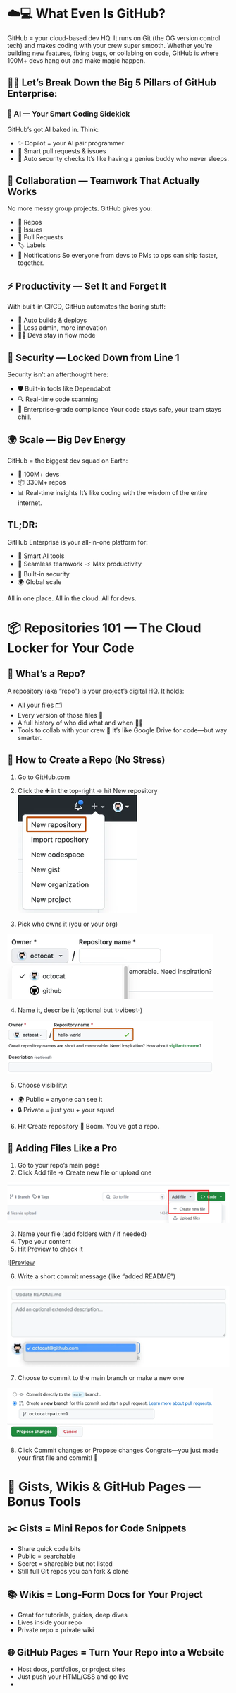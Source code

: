 # ☁️💻 What Even Is GitHub?
GitHub = your cloud-based dev HQ. It runs on Git (the OG version control tech) and makes coding with your crew super smooth. Whether you're building new features, fixing bugs, or collabing on code, GitHub is where 100M+ devs hang out and make magic happen.

## 🧠💬 Let’s Break Down the Big 5 Pillars of GitHub Enterprise:

### 🤖 AI — Your Smart Coding Sidekick
GitHub’s got AI baked in. Think:

- ✨ Copilot = your AI pair programmer
- 🧠 Smart pull requests & issues
- 🔐 Auto security checks
It’s like having a genius buddy who never sleeps.

## 🤝 Collaboration — Teamwork That Actually Works

No more messy group projects. GitHub gives you:

- 📁 Repos
- 🐞 Issues
- 🔁 Pull Requests
- 🏷️ Labels
- 📣 Notifications
So everyone from devs to PMs to ops can ship faster, together.

## ⚡ Productivity — Set It and Forget It
With built-in CI/CD, GitHub automates the boring stuff:

- 🚀 Auto builds & deploys
- 🧹 Less admin, more innovation
- 🧘‍♀️ Devs stay in flow mode

## 🔐 Security — Locked Down from Line 1
Security isn’t an afterthought here:

- 🛡️ Built-in tools like Dependabot
- 🔍 Real-time code scanning
- 🧾 Enterprise-grade compliance
Your code stays safe, your team stays chill.

## 🌍 Scale — Big Dev Energy
GitHub = the biggest dev squad on Earth:

- 👥 100M+ devs
- 📦 330M+ repos
- 📊 Real-time insights
It’s like coding with the wisdom of the entire internet.

## TL;DR:
GitHub Enterprise is your all-in-one platform for:

- 🧠 Smart AI tools
- 🤝 Seamless teamwork
-⚡ Max productivity
- 🔐 Built-in security
- 🌍 Global scale

All in one place. All in the cloud. All for devs.

# 📦 Repositories 101 — The Cloud Locker for Your Code
## 🧠 What’s a Repo?
A repository (aka “repo”) is your project’s digital HQ. It holds:

- All your files 🗂️
- Every version of those files 🔁
- A full history of who did what and when 🕵️‍♀️
- Tools to collab with your crew 🤝
It’s like Google Drive for code—but way smarter.

## 🚀 How to Create a Repo (No Stress)
1. Go to GitHub.com

2. Click the ➕ in the top-right → hit New repository
![New Repo](https://github.com/codess-aus/GitHub-Workshop/blob/36c835aa22e4d4eb27a4ab14c6b95d8e1fb02f1d/assets/1-new-repo-option.png)

4. Pick who owns it (you or your org)

![Owner](https://github.com/codess-aus/GitHub-Workshop/blob/36c835aa22e4d4eb27a4ab14c6b95d8e1fb02f1d/assets/2-selecting-repo-owner.png) 

4. Name it, describe it (optional but ✨vibes✨)

![Repo Name](https://github.com/codess-aus/GitHub-Workshop/blob/36c835aa22e4d4eb27a4ab14c6b95d8e1fb02f1d/assets/3-repo-name-text-box.png)

5. Choose visibility:
  - 🌍 Public = anyone can see it
  - 🔒 Private = just you + your squad

6. Hit Create repository 🎉
Boom. You’ve got a repo.

## 📁 Adding Files Like a Pro
1. Go to your repo’s main page
2. Click Add file → Create new file or upload one

![Add File](https://github.com/codess-aus/GitHub-Workshop/blob/36c835aa22e4d4eb27a4ab14c6b95d8e1fb02f1d/assets/4-add-file-options.png)

3. Name your file (add folders with / if needed)
4. Type your content
5. Hit Preview to check it

![[Preview](https://github.com/codess-aus/GitHub-Workshop/blob/36c835aa22e4d4eb27a4ab14c6b95d8e1fb02f1d/assets/5-preview-option-in-a-file.png)

6. Write a short commit message (like “added README”)

![Message](https://github.com/codess-aus/GitHub-Workshop/blob/36c835aa22e4d4eb27a4ab14c6b95d8e1fb02f1d/assets/6-commit-description-box.png)

7. Choose to commit to the main branch or make a new one

![New Branch](https://github.com/codess-aus/GitHub-Workshop/blob/36c835aa22e4d4eb27a4ab14c6b95d8e1fb02f1d/assets/7-create-a-new-branch.png)

8. Click Commit changes or Propose changes
Congrats—you just made your first file and commit! 🥳

# 🧩 Gists, Wikis & GitHub Pages — Bonus Tools
## ✂️ Gists = Mini Repos for Code Snippets
- Share quick code bits
- Public = searchable
- Secret = shareable but not listed
- Still full Git repos you can fork & clone

## 📚 Wikis = Long-Form Docs for Your Project
- Great for tutorials, guides, deep dives
- Lives inside your repo
- Private repo = private wiki

## 🌐 GitHub Pages = Turn Your Repo into a Website
- Host docs, portfolios, or project sites
- Just push your HTML/CSS and go live
- 
